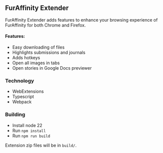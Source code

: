 ## FurAffinity Extender

FurAffinity Extender adds features to enhance your browsing experience of FurAffinity for both Chrome and Firefox.

#### Features:
* Easy downloading of files
* Highlights submissions and journals
* Adds hotkeys
* Open all images in tabs
* Open stories in Google Docs previewer

### Technology
* WebExtensions
* Typescript
* Webpack

### Building
* Install node 22
* Run `npm install`
* Run `npm run build`

Extension zip files will be in `build/`.
